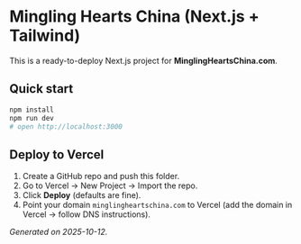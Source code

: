 # Mingling Hearts China (Next.js + Tailwind)

This is a ready-to-deploy Next.js project for **MinglingHeartsChina.com**.

## Quick start

```bash
npm install
npm run dev
# open http://localhost:3000
```

## Deploy to Vercel
1. Create a GitHub repo and push this folder.
2. Go to Vercel → New Project → Import the repo.
3. Click **Deploy** (defaults are fine).
4. Point your domain `minglingheartschina.com` to Vercel (add the domain in Vercel → follow DNS instructions).

_Generated on 2025-10-12._
